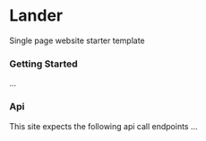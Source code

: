 # Lander
Single page website starter template

### Getting Started
...

### Api
This site expects the following api call endpoints
...

